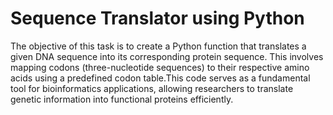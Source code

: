 
# Sequence Translator using Python
The objective of this task is to create a Python function that translates a given DNA sequence into its corresponding protein sequence. This involves mapping codons (three-nucleotide sequences) to their respective amino acids using a predefined codon table.This code serves as a fundamental tool for bioinformatics applications, allowing researchers to translate genetic information into functional proteins efficiently.

